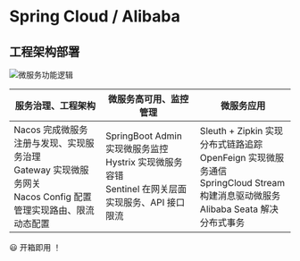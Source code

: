 # Spring Cloud / Alibaba

## 工程架构部署
![微服务功能逻辑](https://images.happymaya.cn/assert/sat/sat-01.png)

| 服务治理、工程架构                                           | 微服务高可用、监控管理                                       | 微服务应用                                                   |
| ------------------------------------------------------------ | ------------------------------------------------------------ | ------------------------------------------------------------ |
| Nacos 完成微服务注册与发现、实现服务治理<br/>Gateway 实现微服务网关<br/>Nacos Config 配置管理实现路由、限流动态配置<br/> | SpringBoot Admin 实现微服务监控<br/>Hystrix 实现微服务容错<br/>Sentinel 在网关层面实现服务、API 接口限流 | Sleuth + Zipkin 实现分布式链路追踪<br/>OpenFeign 实现微服务通信<br/>SpringCloud Stream 构建消息驱动微服务<br/>Alibaba Seata 解决分布式事务 |

:smiley: 开箱即用 ！